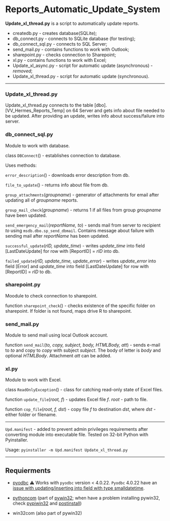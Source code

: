 # Reports_Automatic_Update_System

<b>Update_xl_thread.py</b> is a script to automatically update reports.

<ul>
<li>createdb.py - creates database(SQLite);</li>
<li>db_connect.py - connects to SQLite database (for testing);</li>
<li>db_connect_sql.py - connects to SQL Server;</li>
<li>send_mail.py - contains functions to work with Outlook;</li>
<li>sharepoint.py - checks connection to Sharepoint;</li>
<li>xl.py - contains functions to work with Excel;</li>
<li>Update_xl_async.py - script for automatic update (asynchronous) - <i>removed</i>;</li>
<li>Update_xl_thread.py - script for automatic update (synchronous).</li>
</ul>
<hr>

### Update_xl_thread.py

Update_xl_thread.py connects to the table [dbo].[VV_Hermes_Reports_Temp] on 64 Server and gets info about file needed to be updated. After providing an update, writes info about success/failure into server.

### db_connect_sql.py

Module to work with database.

class `DBConnect`() - establishes connection to database.

Uses methods:

`error_description`() - downloads error description from db.

`file_to_update`() - returns info about file from db.

`group_attachments`(<i>groupname</i>) - generator of attachments for email after updating all of <i>groupname</i> reports.

`group_mail_check`(<i>groupname</i>) - returns 1 if all files from group <i>groupname</i> have been updated.

`send_emergency_mail`(<i>reportName, to</i>) - sends mail from server to recipient <i>to</i> using `msdb.dbo.sp_send_dbmail`. Contains message about failure with sending mail after <i>reportName</i> has been updated.

`successful_update`(<i>rID, update_time</i>) - writes <i>update_time</i> into field [LastDateUpdate] for row with [ReportID] = <i>rID</i> into db.

`failed_update`(<i>rID, update_time, update_error</i>) - writes <i>update_error</i> into field [Error] and <i>update_time</i> into field [LastDateUpdate] for row with [ReportID] = <i>rID</i> to db.

### sharepoint.py

Moodule to check connection to sharepoint.

function `sharepoint_check`() - checks existence of the specific folder on sharepoint. If folder is not found, maps drive R to sharepoint.

### send_mail.py

Module to send mail using local Outlook account.

function `send_mail`(<i>to, copy, subject, body, HTMLBody, att</i>) - sends e-mail to <i>to</i> and copy to <i>copy</i> with subject <i>subject</i>. The body of letter is <i>body</i> and optional <i>HTMLBody</i>. Attachment <i>att</i> can be added.

### xl.py

Module to work with Excel.

class `ReadOnlyException`() - class for catching read-only state of Excel files.

function `update_file`(<i>root, f</i>) - updates Excel file <i>f</i>. <i>root</i> - path to file.

function `cop_file`(<i>root, f, dst</i>) - copy file <i>f</i> to destination <i>dst</i>, where <i>dst</i> - either folder or filename.

<hr>

`Upd.manifest` - added to prevent admin privileges requirements after converting module into executable file. Tested on 32-bit Python with Pyinstaller. 

Usage: `pyinstaller -m Upd.manifest Update_xl_thread.py`

<hr>

## Requierments

* [pyodbc](https://github.com/mkleehammer/pyodbc)
 :warning: Works with `pyodbc` version < 4.0.22. `Pyodbc` 4.0.22 have an [issue with updating/inserting into field with type smalldatetime](https://github.com/mkleehammer/pyodbc/issues/334).

* [pythoncom](https://github.com/mkleehammer/pyodbc) (part of [pywin32](https://github.com/mhammond/pywin32); when have a problem installing pywin32, check [pypiwin32](https://stackoverflow.com/questions/49307303/installing-the-pypiwin32-module) and [postinstall](https://www.reddit.com/r/Python/comments/57h1pf/pywin32_not_installing_properly/))

* win32com (also part of pywin32)
